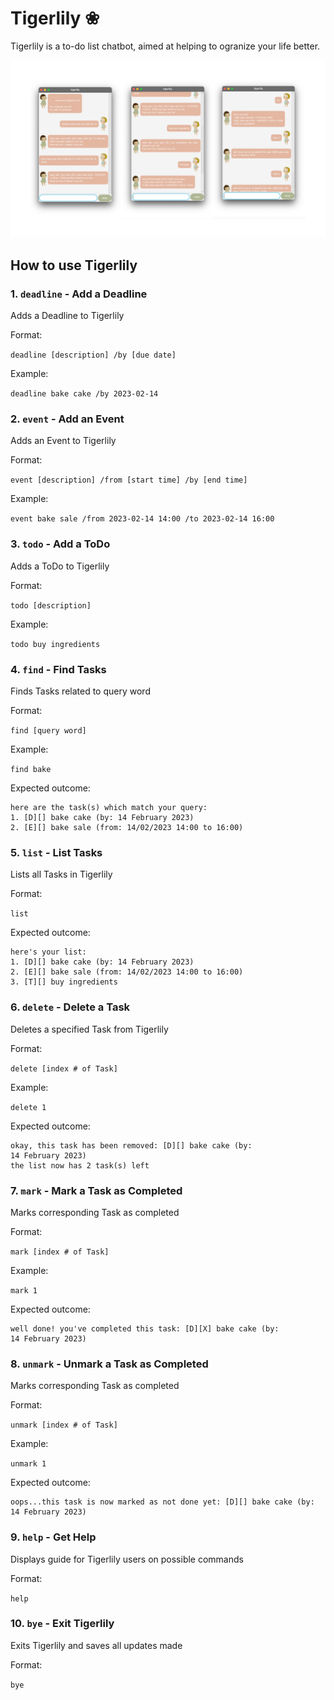 # Tigerlily ❀
Tigerlily is a to-do list chatbot, aimed at helping to ogranize your life better.

![image](readme.png)

## How to use Tigerlily
### 1. `deadline` - Add a Deadline

Adds a Deadline to Tigerlily

Format: 

`deadline [description] /by [due date]`

Example:

`deadline bake cake /by 2023-02-14`

### 2. `event` - Add an Event

Adds an Event to Tigerlily

Format:

`event [description] /from [start time] /by [end time]`

Example: 

`event bake sale /from 2023-02-14 14:00 /to 2023-02-14 16:00`

### 3. `todo` - Add a ToDo

Adds a ToDo to Tigerlily

Format: 

`todo [description]`

Example: 

`todo buy ingredients`

### 4. `find` - Find Tasks

Finds Tasks related to query word

Format: 

`find [query word]`

Example: 

`find bake`

Expected outcome:

```
here are the task(s) which match your query:
1. [D][] bake cake (by: 14 February 2023)
2. [E][] bake sale (from: 14/02/2023 14:00 to 16:00)
```

### 5. `list` - List Tasks

Lists all Tasks in Tigerlily

Format:

`list`

Expected outcome:

```
here's your list:
1. [D][] bake cake (by: 14 February 2023)
2. [E][] bake sale (from: 14/02/2023 14:00 to 16:00)
3. [T][] buy ingredients
```

### 6. `delete` - Delete a Task

Deletes a specified Task from Tigerlily

Format:

`delete [index # of Task]`

Example: 

`delete 1`

Expected outcome:

```
okay, this task has been removed: [D][] bake cake (by:
14 February 2023)
the list now has 2 task(s) left
```

### 7. `mark` - Mark a Task as Completed

Marks corresponding Task as completed

Format:

`mark [index # of Task]`

Example:

`mark 1`

Expected outcome:

```
well done! you've completed this task: [D][X] bake cake (by:
14 February 2023)
```

### 8. `unmark` - Unmark a Task as Completed

Marks corresponding Task as completed

Format:

`unmark [index # of Task]`

Example:

`unmark 1`

Expected outcome:

```
oops...this task is now marked as not done yet: [D][] bake cake (by:
14 February 2023)
```

### 9. `help` - Get Help

Displays guide for Tigerlily users on possible commands

Format:

`help`

### 10. `bye` - Exit Tigerlily

Exits Tigerlily and saves all updates made

Format:

`bye`